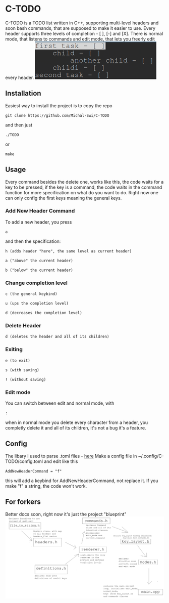 # C-TODO
C-TODO is a TODO list written in C++, supporting multi-level headers and soon 
bash commands, that are supposed to make it easier to use. Every header supports 
three levels of completion - [ ], [-] and [X]. There is normal mode, that listens
to commands and edit mode, that lets you freerly edit every header.
![example](example.png)

## Installation
Easiest way to install the project is to copy the repo
```
git clone https://github.com/Michal-Swi/C-TODO
```
and then just 
```
./TODO
```
or 
```
make
```

## Usage
Every command besides the delete one, works like this, the code waits for a key
to be pressed, if the key is a command, the code waits in the command function 
for more specification on what do you want to do. Right now one can only config
the first keys meaning the general keys. 

### Add New Header Command
To add a new header, you press
```
a
```
and then the specification:
```
h (adds header "here", the same level as current header)
```
```
a ("above" the current header)
```
```
b ("below" the current header)
```

### Change completion level
```
c (the general keybind)
```
```
u (ups the completion level)
```
```
d (decreases the completion level)
```

### Delete Header
```
d (deletes the header and all of its children)
```

### Exiting
```
e (to exit)
```
```
s (with saving)
```
```
! (without saving)
```

### Edit mode
You can switch between edit and normal mode, with
```
:
```
when in normal mode you delete every character from a header, you completly delete it
and all of its children, it's not a bug it's a feature. 

## Config
The libary I used to parse .toml files - [here](https://marzer.github.io/tomlplusplus/)
Make a config file in ~/.config/C-TODO/config.toml and edit like this
```
AddNewHeaderCommand = "f"
```
this will add a keybind for AddNewHeaderCommand, not replace it.
If you make "f" a string, the code won't work.

## For forkers
Better docs soon, right now it's just the project "blueprint" 
![project blueprint](project_blueprint.png)
